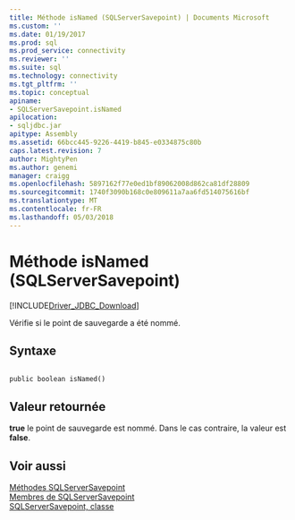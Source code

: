```yaml
---
title: Méthode isNamed (SQLServerSavepoint) | Documents Microsoft
ms.custom: ''
ms.date: 01/19/2017
ms.prod: sql
ms.prod_service: connectivity
ms.reviewer: ''
ms.suite: sql
ms.technology: connectivity
ms.tgt_pltfrm: ''
ms.topic: conceptual
apiname:
- SQLServerSavepoint.isNamed
apilocation:
- sqljdbc.jar
apitype: Assembly
ms.assetid: 66bcc445-9226-4419-b845-e0334875c80b
caps.latest.revision: 7
author: MightyPen
ms.author: genemi
manager: craigg
ms.openlocfilehash: 5897162f77e0ed1bf89062008d862ca81df28809
ms.sourcegitcommit: 1740f3090b168c0e809611a7aa6fd514075616bf
ms.translationtype: MT
ms.contentlocale: fr-FR
ms.lasthandoff: 05/03/2018
---
```

# <a name="isnamed-method-sqlserversavepoint"></a>Méthode isNamed (SQLServerSavepoint)
[!INCLUDE[Driver_JDBC_Download](../../../includes/driver_jdbc_download.md)]

  Vérifie si le point de sauvegarde a été nommé.  
  
## <a name="syntax"></a>Syntaxe  
  
```  
  
public boolean isNamed()  
```  
  
## <a name="return-value"></a>Valeur retournée  
 **true** le point de sauvegarde est nommé. Dans le cas contraire, la valeur est **false**.  
  
## <a name="see-also"></a>Voir aussi  
 [Méthodes SQLServerSavepoint](../../../connect/jdbc/reference/sqlserversavepoint-methods.md)   
 [Membres de SQLServerSavepoint](../../../connect/jdbc/reference/sqlserversavepoint-members.md)   
 [SQLServerSavepoint, classe](../../../connect/jdbc/reference/sqlserversavepoint-class.md)  
  
  
